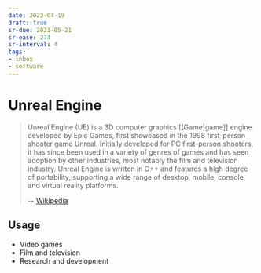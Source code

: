 ```yaml
---
date: 2023-04-19
draft: true
sr-due: 2023-05-21
sr-ease: 274
sr-interval: 4
tags:
- inbox
- software
---
```


# Unreal Engine

> Unreal Engine (UE) is a 3D computer graphics [[Game|game]] engine developed by
> Epic Games, first showcased in the 1998 first-person shooter game Unreal.
> Initially developed for PC first-person shooters, it has since been used in a
> variety of genres of games and has seen adoption by other industries, most
> notably the film and television industry. Unreal Engine is written in C++ and
> features a high degree of portability, supporting a wide range of desktop,
> mobile, console, and virtual reality platforms.
>
> -- [Wikipedia](https://en.wikipedia.org/wiki/Unreal_Engine)

## Usage

- Video games
- Film and television
- Research and development